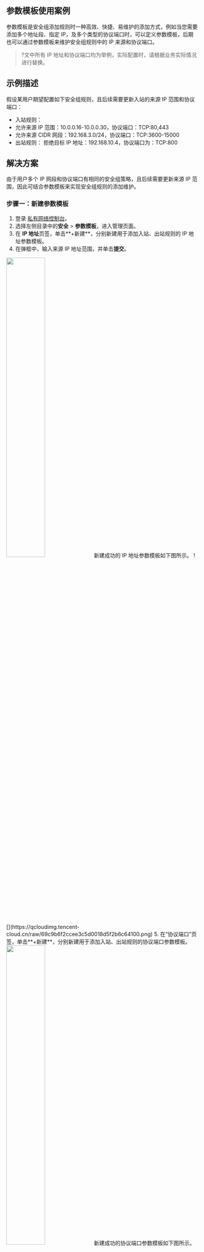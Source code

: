 ## 参数模板使用案例
参数模板是安全组添加规则时一种高效、快捷、易维护的添加方式，例如当您需要添加多个地址段、指定 IP，及多个类型的协议端口时，可以定义参数模板，后期也可以通过参数模板来维护安全组规则中的 IP 来源和协议端口。
>?文中所有 IP 地址和协议端口均为举例，实际配置时，请根据业务实际情况进行替换。
>


## 示例描述
假设某用户期望配置如下安全组规则，且后续需要更新入站的来源 IP 范围和协议端口：
+ 入站规则：
 + 允许来源 IP 范围：10.0.0.16-10.0.0.30，协议端口：TCP:80,443
 + 允许来源 CIDR 网段：192.168.3.0/24，协议端口：TCP:3600-15000
+ 出站规则：
 拒绝目标 IP 地址：192.168.10.4，协议端口为：TCP:800


## 解决方案
由于用户多个 IP 网段和协议端口有相同的安全组策略，且后续需要更新来源 IP 范围，因此可结合参数模板来实现安全组规则的添加维护。



### 步骤一：新建参数模板
1. 登录 [私有网络控制台](https://console.cloud.tencent.com/vpc)。
2. 选择左侧目录中的**安全** > **参数模板**，进入管理页面。
3. 在 **IP 地址**页签，单击**+新建**，分别新建用于添加入站、出站规则的 IP 地址参数模板。
4. 在弹框中，输入来源 IP 地址范围，并单击**提交**。
<img src="https://qcloudimg.tencent-cloud.cn/raw/38b32968c91c57eae510ab7eeabed576.png" width="45%" /> 
新建成功的 IP 地址参数模板如下图所示。
![](https://qcloudimg.tencent-cloud.cn/raw/69c9b6f2ccee3c5d0018d5f2b6c64100.png)
5. 在“协议端口”页签，单击**+新建**，分别新建用于添加入站、出站规则的协议端口参数模板。
<img src="https://qcloudimg.tencent-cloud.cn/raw/47b6213f175ed65a33b452df6b42e5fc.png" width="45%" /> 
新建成功的协议端口参数模板如下图所示。
![](https://qcloudimg.tencent-cloud.cn/raw/663605447b02a1e281eb6e8792d5fbd7.png)


### 步骤二：添加安全组规则
1. 登录 [私有网络控制台](https://console.cloud.tencent.com/vpc)。
2. 选择左侧目录中的**安全** > **安全组**，进入管理页面。
3. 在列表中，找到需要引用参数模板的安全组，单击其 ID，进入详情页。
4. 在入站规则/出站规则页签中，单击**添加规则**。
5. 在弹框中选择自定义类型，来源/目标分别选择对应的 IP 参数模板，协议端口分别选择对应的协议端口参数模板，并单击**完成**。
![](https://main.qcloudimg.com/raw/8bb9967a7b5d57952ee81d4970a40b69.png)
![](https://main.qcloudimg.com/raw/bed9277977fd89c6cc00c7e8c2f70f54.png)

	
### 步骤三：更新参数模板
假设用户需要增加 IP 来源为10.0.1.0/27网段，协议端口为 UDP:58 的入站规则。可以直接更新 IP 地址 ipm-0ge3ob8e 和协议端口 ppm-4ty1ck3i 的参数模板。
1. 在参数模板的“IP 地址”页签，找到 ipm-0ge3ob8e 参数模板。
2. 在右侧单击**编辑**。
![](https://qcloudimg.tencent-cloud.cn/raw/152d9922b0e2eda424b88ea53586de14.png)
3. 在弹框中，换行增加10.0.1.0/27网段，单击**提交**。
<img src="https://qcloudimg.tencent-cloud.cn/raw/30cc5b22aeb85d36f9f60ad2ff0a6243.png" width="70%">
4. 在参数模板的“协议端口”页签，找到 ppm-4ty1ck3i 参数模板。
5. 在右侧单击**编辑**。
![](https://qcloudimg.tencent-cloud.cn/raw/2a0ee28c632d947ab50ad6f7fced9050.png)
6. 在弹框中，换行增加 UDP:58 入站协议端口，单击**提交**。</br>
<img src="https://qcloudimg.tencent-cloud.cn/raw/fd9309a740fa7ddad80e30c3fdeb9668.png" width="70%" />

